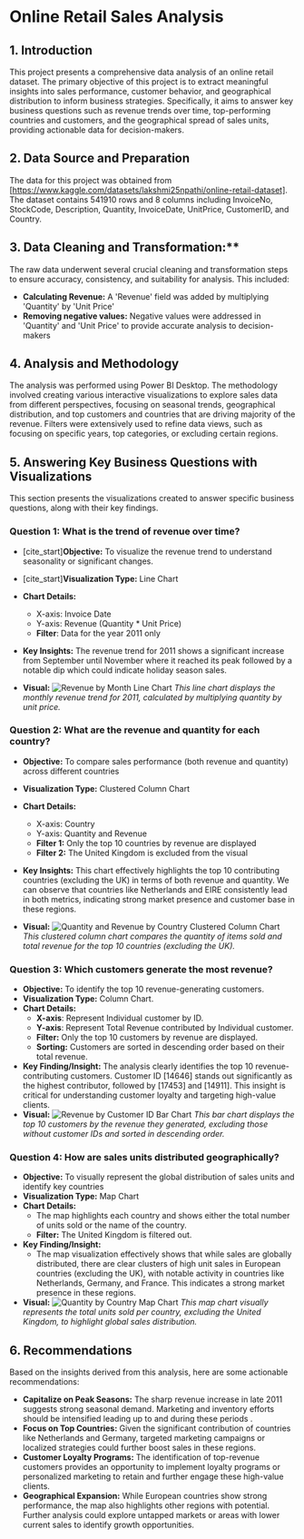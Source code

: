 # Online Retail Sales Analysis

## 1. Introduction

This project presents a comprehensive data analysis of an online retail dataset. The primary objective of this project is to extract meaningful insights into sales performance, customer behavior, and geographical distribution to inform business strategies. Specifically, it aims to answer key business questions such as revenue trends over time, top-performing countries and customers, and the geographical spread of sales units, providing actionable data for decision-makers.

## 2. Data Source and Preparation

The data for this project was obtained from [https://www.kaggle.com/datasets/lakshmi25npathi/online-retail-dataset]. The dataset contains 541910 rows and 8 columns including InvoiceNo, StockCode, Description, Quantity, InvoiceDate, UnitPrice, CustomerID, and Country.

## 3. Data Cleaning and Transformation:**
The raw data underwent several crucial cleaning and transformation steps to ensure accuracy, consistency, and suitability for analysis. This included:
* **Calculating Revenue:** A 'Revenue' field was added by multiplying 'Quantity' by 'Unit Price'
* **Removing negative values:** Negative values were addressed  in 'Quantity' and 'Unit Price' to provide accurate analysis to decision-makers 

## 4. Analysis and Methodology

The analysis was performed using Power BI Desktop. The methodology involved creating various interactive visualizations to explore sales data from different perspectives, focusing on seasonal trends, geographical distribution, and top customers and countries that are driving majority of the revenue. Filters were extensively used to refine data views, such as focusing on specific years, top categories, or excluding certain regions.

## 5. Answering Key Business Questions with Visualizations

This section presents the visualizations created to answer specific business questions, along with their key findings.

### Question 1: What is the trend of revenue over time?

* [cite_start]**Objective:** To visualize the revenue trend to understand seasonality or significant changes.
* [cite_start]**Visualization Type:** Line Chart
* **Chart Details:**
    * X-axis: Invoice Date
    * Y-axis: Revenue (Quantity * Unit Price) 
    * **Filter**: Data for the year 2011 only
   
* **Key Insights:**
    The revenue trend for 2011 shows a significant increase  from September until November where it reached its peak followed by a notable dip which could indicate holiday season sales. 
* **Visual:**
    ![Revenue by Month Line Chart](./images/Screenshot%20(251).png)
    *This line chart displays the monthly revenue trend for 2011, calculated by multiplying quantity by unit price.*

### Question 2: What are the revenue and quantity for each country?

* **Objective:** To compare sales performance (both revenue and quantity) across different countries
* **Visualization Type:**  Clustered Column Chart
* **Chart Details:**
    
    * X-axis: Country
    * Y-axis: Quantity and Revenue
    * **Filter 1:** Only the top 10 countries by revenue are displayed
    * **Filter 2:** The United Kingdom is excluded from the visual
* **Key Insights:**
     This chart effectively highlights the top 10 contributing countries (excluding the UK) in terms of both revenue and quantity. We can observe that countries like Netherlands and EIRE consistently lead in both metrics, indicating strong market presence and customer base in these regions.
* **Visual:**
    ![Quantity and Revenue by Country Clustered Column Chart](./images/Screenshot%20(252).png)
    *This clustered column chart compares the quantity of items sold and total revenue for the top 10 countries (excluding the UK).*

### Question 3: Which customers generate the most revenue?

* **Objective:** To identify the top 10 revenue-generating customers.
* **Visualization Type:** Column Chart.
* **Chart Details:**
    * **X-axis**: Represent Individual customer by ID.
    * **Y-axis**: Represent Total Revenue contributed by Individual customer.
    * **Filter:** Only the top 10 customers by revenue are displayed.
    * **Sorting:** Customers are sorted in descending order based on their total revenue.
* **Key Finding/Insight:**
     The analysis clearly identifies the top 10 revenue-contributing customers. Customer ID [14646] stands out significantly as the highest contributor, followed by [17453] and [14911]. This insight is critical for understanding customer loyalty and targeting high-value clients.
* **Visual:**
    ![Revenue by Customer ID Bar Chart](./images/Screenshot%20(253).png)
    *This bar chart displays the top 10 customers by the revenue they generated, excluding those without customer IDs and sorted in descending order.*

### Question 4: How are sales units distributed geographically?

* **Objective:** To visually represent the global distribution of sales units and identify key countries
* **Visualization Type:** Map Chart
* **Chart Details:**
    * The map highlights each country and shows either the total number of units sold or the name of the country.
    * **Filter:** The United Kingdom is filtered out.
* **Key Finding/Insight:**
    * The map visualization effectively shows that while sales are globally distributed, there are clear clusters of high unit sales in European countries (excluding the UK), with notable activity in countries like Netherlands, Germany, and France. This indicates a strong market presence in these regions.
* **Visual:**
    ![Quantity by Country Map Chart](./images/Screenshot%20(254).png)
    *This map chart visually represents the total units sold per country, excluding the United Kingdom, to highlight global sales distribution.*

## 6. Recommendations

Based on the insights derived from this analysis, here are some actionable recommendations:

* **Capitalize on Peak Seasons:** The sharp revenue increase in late 2011 suggests strong seasonal demand. Marketing and inventory efforts should be intensified leading up to and during these periods .
* **Focus on Top Countries:** Given the significant contribution of countries like Netherlands and Germany, targeted marketing campaigns or localized strategies could further boost sales in these regions.
* **Customer Loyalty Programs:** The identification of top-revenue customers provides an opportunity to implement loyalty programs or personalized marketing to retain and further engage these high-value clients.
* **Geographical Expansion:** While European countries show strong performance, the map also highlights other regions with potential. Further analysis could explore untapped markets or areas with lower current sales to identify growth opportunities.

